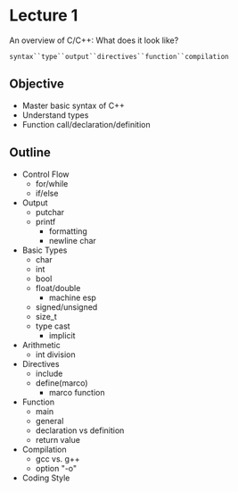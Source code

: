 # Lecture 1

An overview of C/C++: What does it look like?

`syntax``type``output``directives``function``compilation`

## Objective

- Master basic syntax of C++
- Understand types
- Function call/declaration/definition

## Outline

- Control Flow
  - for/while
  - if/else
- Output
  - putchar
  - printf
    - formatting
    - newline char
- Basic Types
  - char
  - int
  - bool
  - float/double
    - machine esp
  - signed/unsigned
  - size_t
  - type cast
    - implicit
- Arithmetic
  - int division
- Directives
  - include
  - define(marco)
    - marco function
- Function
  - main
  - general
  - declaration vs definition
  - return value
- Compilation
  - gcc vs. g++
  - option "-o"
- Coding Style
